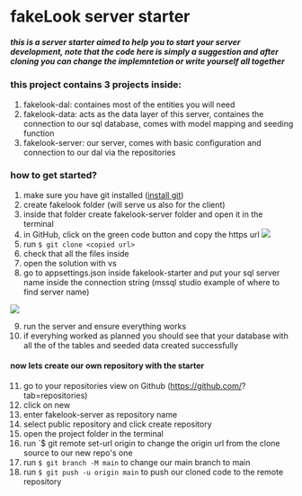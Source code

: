
# fakeLook server starter
##### this is a server starter aimed to help you to start your server development, note that the code here is simply a suggestion and after cloning you can change the implemntetion or write yourself all together

### this project contains 3 projects inside:
1. fakelook-dal: containes most of the entities you will need
2. fakelook-data: acts as the data layer of this server, containes the connection to our sql database, comes with model mapping and seeding function
3. fakelook-server: our server, comes with basic configuration and connection to our dal via the repositories 

### how to get started?
1. make sure you have git installed ([install git](https://git-scm.com/downloads))
3. create fakelook folder (will serve us also for the client)
4. inside that folder create fakelook-server folder and open it in the terminal
5. in GitHub, click on the green code button and copy the https url
![](https://docs.github.com/assets/cb-20366/images/help/repository/code-button.png)
5. run `$ git clone <copied url>`
6. check that all the files inside
7. open the solution with vs
8. go to appsettings.json inside fakelook-starter and put your sql server name inside the connection string (mssql studio example of where to find server name)


![](https://i.stack.imgur.com/sJnf8.png)

9. run the server and ensure everything works
10. if everyhing worked as planned you should see that your database with all the of the tables and seeded data created successfully

#### now lets create our own repository with the starter

11. go to your repositories view on Github (https://github.com/<user-name>?tab=repositories)
12. click on new
13. enter fakelook-server as repository name
14. select public repository and click create repository
15. open the project folder in the terminal
16. run `$ git remote set-url origin <new-repo-url> to change the origin url from the clone source to our new repo's one
17. run `$ git branch -M main` to change our main branch to main
18. run `$ git push -u origin main` to push our cloned code to the remote repository
